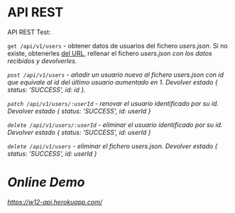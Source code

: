 # API REST

API REST Test:

<code>get /api/v1/users</code> - obtener datos de usuarios del fichero <em>users.json</em>. Si no existe, obtenerles <a href="https://jsonplaceholder.typicode.com/users" target="_blank">del URL</a>, rellenar el fichero <em>users.json</a> con los datos recibidos y devolverles.

<code>post /api/v1/users</code> - añadir un usuario nuevo al fichero <em>users.json</em> con <em>id</em> que equivale al <em>id</em> del último usuario aumentado en 1. Devolver estado <em>{ status: 'SUCCESS', id: id }</em>.

<code>patch /api/v1/users/:userId</code> - renovar el usuario identificado por su <em>id</em>. Devolver estado <em>{ status: 'SUCCESS', id: userId }</em>

<code>delete /api/v1/users/:userId</code> - eliminar el usuario identificado por su <em>id</em>. Devolver estado <em>{ status: 'SUCCESS', id: userId }</em>

<code>delete /api/v1/users</code> - eliminar el fichero <em>users.json</em>. Devolver estado <em>{ status: 'SUCCESS', id: userId }</em>

# Online Demo

<a href="https://w12-api.herokuapp.com/" target="_blank">https://w12-api.herokuapp.com/</a>